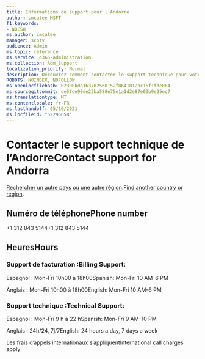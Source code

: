 ```yaml
---
title: Informations de support pour l’Andorre
author: cmcatee-MSFT
f1.keywords:
- NOCSH
ms.author: cmcatee
manager: scotv
audience: Admin
ms.topic: reference
ms.service: o365-administration
ms.collection: Adm_Support
localization_priority: Normal
description: Découvrez comment contacter le support technique pour votre pays ou région.
ROBOTS: NOINDEX, NOFOLLOW
ms.openlocfilehash: 02308bda163702560152f8641812bc15f1fde864
ms.sourcegitcommit: de5fce90de22ba588e75e1a1d2e87e03b9e25ec7
ms.translationtype: MT
ms.contentlocale: fr-FR
ms.lasthandoff: 05/10/2021
ms.locfileid: "52296658"
---
```

# <a name="contact-support-for-andorra"></a><span data-ttu-id="004f4-103">Contacter le support technique de l’Andorre</span><span class="sxs-lookup"><span data-stu-id="004f4-103">Contact support for Andorra</span></span>

<span data-ttu-id="004f4-104">[Rechercher un autre pays ou une autre région](../../business-video/get-help-support.md).</span><span class="sxs-lookup"><span data-stu-id="004f4-104">[Find another country or region](../../business-video/get-help-support.md).</span></span>

## <a name="phone-number"></a><span data-ttu-id="004f4-105">Numéro de téléphone</span><span class="sxs-lookup"><span data-stu-id="004f4-105">Phone number</span></span>
<span data-ttu-id="004f4-106">+1 312 843 5144</span><span class="sxs-lookup"><span data-stu-id="004f4-106">+1 312 843 5144</span></span>

## <a name="hours"></a><span data-ttu-id="004f4-107">Heures</span><span class="sxs-lookup"><span data-stu-id="004f4-107">Hours</span></span>
### <a name="billing-support"></a><span data-ttu-id="004f4-108">Support de facturation :</span><span class="sxs-lookup"><span data-stu-id="004f4-108">Billing Support:</span></span>

<span data-ttu-id="004f4-109">Espagnol : Mon-Fri 10h00 à 18h00</span><span class="sxs-lookup"><span data-stu-id="004f4-109">Spanish: Mon-Fri 10 AM-6 PM</span></span>

<span data-ttu-id="004f4-110">Anglais : Mon-Fri 10h00 à 18h00</span><span class="sxs-lookup"><span data-stu-id="004f4-110">English: Mon-Fri 10 AM-6 PM</span></span>

### <a name="technical-support"></a><span data-ttu-id="004f4-111">Support technique :</span><span class="sxs-lookup"><span data-stu-id="004f4-111">Technical Support:</span></span>

<span data-ttu-id="004f4-112">Espagnol : Mon-Fri 9 h à 22 h</span><span class="sxs-lookup"><span data-stu-id="004f4-112">Spanish: Mon-Fri 9 AM-10 PM</span></span>

<span data-ttu-id="004f4-113">Anglais : 24h/24, 7j/7</span><span class="sxs-lookup"><span data-stu-id="004f4-113">English: 24 hours a day, 7 days a week</span></span>

<span data-ttu-id="004f4-114">Les frais d’appels internationaux s’appliquent</span><span class="sxs-lookup"><span data-stu-id="004f4-114">International call charges apply</span></span>
